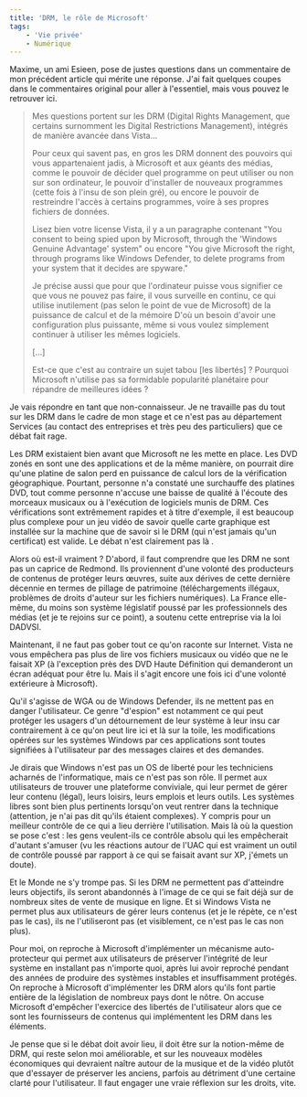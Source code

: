 ```yaml
---
title: 'DRM, le rôle de Microsoft'
tags:
    - 'Vie privée'
    - Numérique
---
```


Maxime, un ami Esieen, pose de justes questions dans un commentaire de mon
précédent article qui mérite une réponse. J'ai fait quelques coupes dans le
commentaires original pour aller à l'essentiel, mais vous pouvez le retrouver
ici.

> Mes questions portent sur les DRM (Digital Rights Management, que certains
> surnomment les Digital Restrictions Management), intégrés de manière avancée
> dans Vista…
>
> Pour ceux qui savent pas, en gros les DRM donnent des pouvoirs qui vous
> appartenaient jadis, à Microsoft et aux géants des médias, comme le pouvoir de
> décider quel programme on peut utiliser ou non sur son ordinateur, le pouvoir
> d'installer de nouveaux programmes (cette fois à l'insu de son plein gré), ou
> encore le pouvoir de restreindre l'accès à certains programmes, voire à ses
> propres fichiers de données.
>
> Lisez bien votre license Vista, il y a un paragraphe contenant "You consent to
> being spied upon by Microsoft, through the 'Windows Genuine Advantage' system"
> ou encore "You give Microsoft the right, through programs like Windows
> Defender, to delete programs from your system that it decides are spyware."
>
> Je précise aussi que pour que l'ordinateur puisse vous signifier ce que vous
> ne pouvez pas faire, il vous surveille en continu, ce qui utilise inutilement
> (pas selon le point de vue de Microsoft) de la puissance de calcul et de la
> mémoire D'où un besoin d'avoir une configuration plus puissante, même si vous
> voulez simplement continuer à utiliser les mêmes logiciels.
>
> […]
>
> Est-ce que c'est au contraire un sujet tabou [les libertés] ? Pourquoi
> Microsoft n'utilise pas sa formidable popularité planétaire pour répandre de
> meilleures idées ?

Je vais répondre en tant que non-connaisseur. Je ne travaille pas du tout sur
les DRM dans le cadre de mon stage et ce n'est pas au département Services (au
contact des entreprises et très peu des particuliers) que ce débat fait rage.

Les DRM existaient bien avant que Microsoft ne les mette en place. Les DVD zonés
en sont une des applications et de la même manière, on pourrait dire qu'une
platine de salon perd en puissance de calcul lors de la vérification
géographique. Pourtant, personne n'a constaté une surchauffe des platines DVD,
tout comme personne n'accuse une baisse de qualité à l'écoute des morceaux
musicaux ou à l'exécution de logiciels munis de DRM. Ces vérifications sont
extrêmement rapides et à titre d'exemple, il est beaucoup plus complexe pour un
jeu vidéo de savoir quelle carte graphique est installée sur la machine que de
savoir si le DRM (qui n'est jamais qu'un certificat) est valide. Le débat n'est
clairement pas là .

Alors où est-il vraiment ? D'abord, il faut comprendre que les DRM ne sont pas
un caprice de Redmond. Ils proviennent d'une volonté des producteurs de contenus
de protéger leurs œuvres, suite aux dérives de cette dernière décennie en termes
de pillage de patrimoine (téléchargements illégaux, problèmes de droits d'auteur
sur les fichiers numériques). La France elle-même, du moins son système
législatif poussé par les professionnels des médias (et je te rejoins sur ce
point), a soutenu cette entreprise via la loi DADVSI.

Maintenant, il ne faut pas gober tout ce qu'on raconte sur Internet. Vista ne
vous empêchera pas plus de lire vos fichiers musicaux ou vidéo que ne le faisait
XP (à l'exception près des DVD Haute Définition qui demanderont un écran adéquat
pour être lu. Mais il s'agit encore une fois ici d'une volonté extérieure à
Microsoft).

Qu'il s'agisse de WGA ou de Windows Defender, ils ne mettent pas en danger
l'utilisateur. Ce genre "d'espion" est notamment ce qui peut protéger les
usagers d'un détournement de leur système à leur insu car contrairement à ce
qu'on peut lire ici et là sur la toile, les modifications opérées sur les
systèmes Windows par ces applications sont toutes signifiées à l'utilisateur par
des messages claires et des demandes.

Je dirais que Windows n'est pas un OS de liberté pour les techniciens acharnés
de l'informatique, mais ce n'est pas son rôle. Il permet aux utilisateurs de
trouver une plateforme conviviale, qui leur permet de gérer leur contenu
(légal), leurs loisirs, leurs emplois et leurs outils. Les systèmes libres sont
bien plus pertinents lorsqu'on veut rentrer dans la technique (attention, je
n'ai pas dit qu'ils étaient complexes). Y compris pour un meilleur contrôle de
ce qui a lieu derrière l'utilisation. Mais là où la question se pose c'est : les
gens veulent-ils ce contrôle absolu qui les empêcherait d'autant s'amuser (vu
les réactions autour de l'UAC qui est vraiment un outil de contrôle poussé par
rapport à ce qui se faisait avant sur XP, j'émets un doute).

Et le Monde ne s'y trompe pas. Si les DRM ne permettent pas d'atteindre leurs
objectifs, ils seront abandonnés à l'image de ce qui se fait déjà sur de
nombreux sites de vente de musique en ligne. Et si Windows Vista ne permet plus
aux utilisateurs de gérer leurs contenus (et je le répète, ce n'est pas le cas),
ils ne l'utiliseront pas (et visiblement, ce n'est pas le cas non plus).

Pour moi, on reproche à Microsoft d'implémenter un mécanisme auto-protecteur qui
permet aux utilisateurs de préserver l'intégrité de leur système en installant
pas n'importe quoi, après lui avoir reproché pendant des années de produire des
systèmes instables et insuffisamment protégés. On reproche à Microsoft
d'implémenter les DRM alors qu'ils font partie entière de la législation de
nombreux pays dont le nôtre. On accuse Microsoft d'empêcher l'exercice des
libertés de l'utilisateur alors que ce sont les fournisseurs de contenus qui
implémentent les DRM dans les éléments.

Je pense que si le débat doit avoir lieu, il doit être sur la notion-même de
DRM, qui reste selon moi améliorable, et sur les nouveaux modèles économiques
qui devraient naître autour de la musique et de la vidéo plutôt que d'essayer de
préserver les anciens, parfois au détriment d'une certaine clarté pour
l'utilisateur. Il faut engager une vraie réflexion sur les droits, vite.

